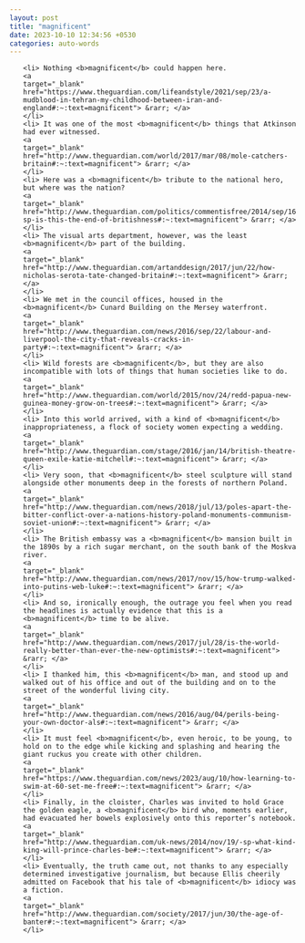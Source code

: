 ```yaml
---
layout: post
title: "magnificent"
date: 2023-10-10 12:34:56 +0530
categories: auto-words
---
```

<ol>

    <li> Nothing <b>magnificent</b> could happen here.
    <a 
    target="_blank" 
    href="https://www.theguardian.com/lifeandstyle/2021/sep/23/a-mudblood-in-tehran-my-childhood-between-iran-and-england#:~:text=magnificent"> &rarr; </a>
    </li>
    <li> It was one of the most <b>magnificent</b> things that Atkinson had ever witnessed.
    <a 
    target="_blank" 
    href="http://www.theguardian.com/world/2017/mar/08/mole-catchers-britain#:~:text=magnificent"> &rarr; </a>
    </li>
    <li> Here was a <b>magnificent</b> tribute to the national hero, but where was the nation?
    <a 
    target="_blank" 
    href="http://www.theguardian.com/politics/commentisfree/2014/sep/16/-sp-is-this-the-end-of-britishness#:~:text=magnificent"> &rarr; </a>
    </li>
    <li> The visual arts department, however, was the least <b>magnificent</b> part of the building.
    <a 
    target="_blank" 
    href="http://www.theguardian.com/artanddesign/2017/jun/22/how-nicholas-serota-tate-changed-britain#:~:text=magnificent"> &rarr; </a>
    </li>
    <li> We met in the council offices, housed in the <b>magnificent</b> Cunard Building on the Mersey waterfront.
    <a 
    target="_blank" 
    href="http://www.theguardian.com/news/2016/sep/22/labour-and-liverpool-the-city-that-reveals-cracks-in-party#:~:text=magnificent"> &rarr; </a>
    </li>
    <li> Wild forests are <b>magnificent</b>, but they are also incompatible with lots of things that human societies like to do.
    <a 
    target="_blank" 
    href="http://www.theguardian.com/world/2015/nov/24/redd-papua-new-guinea-money-grow-on-trees#:~:text=magnificent"> &rarr; </a>
    </li>
    <li> Into this world arrived, with a kind of <b>magnificent</b> inappropriateness, a flock of society women expecting a wedding.
    <a 
    target="_blank" 
    href="http://www.theguardian.com/stage/2016/jan/14/british-theatre-queen-exile-katie-mitchell#:~:text=magnificent"> &rarr; </a>
    </li>
    <li> Very soon, that <b>magnificent</b> steel sculpture will stand alongside other monuments deep in the forests of northern Poland.
    <a 
    target="_blank" 
    href="http://www.theguardian.com/news/2018/jul/13/poles-apart-the-bitter-conflict-over-a-nations-history-poland-monuments-communism-soviet-union#:~:text=magnificent"> &rarr; </a>
    </li>
    <li> The British embassy was a <b>magnificent</b> mansion built in the 1890s by a rich sugar merchant, on the south bank of the Moskva river.
    <a 
    target="_blank" 
    href="http://www.theguardian.com/news/2017/nov/15/how-trump-walked-into-putins-web-luke#:~:text=magnificent"> &rarr; </a>
    </li>
    <li> And so, ironically enough, the outrage you feel when you read the headlines is actually evidence that this is a <b>magnificent</b> time to be alive.
    <a 
    target="_blank" 
    href="http://www.theguardian.com/news/2017/jul/28/is-the-world-really-better-than-ever-the-new-optimists#:~:text=magnificent"> &rarr; </a>
    </li>
    <li> I thanked him, this <b>magnificent</b> man, and stood up and walked out of his office and out of the building and on to the street of the wonderful living city.
    <a 
    target="_blank" 
    href="http://www.theguardian.com/news/2016/aug/04/perils-being-your-own-doctor-als#:~:text=magnificent"> &rarr; </a>
    </li>
    <li> It must feel <b>magnificent</b>, even heroic, to be young, to hold on to the edge while kicking and splashing and hearing the giant ruckus you create with other children.
    <a 
    target="_blank" 
    href="https://www.theguardian.com/news/2023/aug/10/how-learning-to-swim-at-60-set-me-free#:~:text=magnificent"> &rarr; </a>
    </li>
    <li> Finally, in the cloister, Charles was invited to hold Grace the golden eagle, a <b>magnificent</b> bird who, moments earlier, had evacuated her bowels explosively onto this reporter’s notebook.
    <a 
    target="_blank" 
    href="http://www.theguardian.com/uk-news/2014/nov/19/-sp-what-kind-king-will-prince-charles-be#:~:text=magnificent"> &rarr; </a>
    </li>
    <li> Eventually, the truth came out, not thanks to any especially determined investigative journalism, but because Ellis cheerily admitted on Facebook that his tale of <b>magnificent</b> idiocy was a fiction.
    <a 
    target="_blank" 
    href="http://www.theguardian.com/society/2017/jun/30/the-age-of-banter#:~:text=magnificent"> &rarr; </a>
    </li>